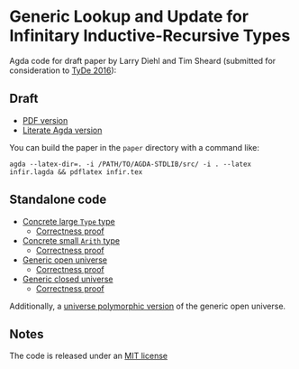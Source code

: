 Generic Lookup and Update for Infinitary Inductive-Recursive Types
==================================================================

Agda code for draft paper by Larry Diehl and Tim Sheard (submitted for consideration to [TyDe 2016](http://conf.researchr.org/track/icfp-2016/tyde-2016-papers)):

Draft
---------------

* [PDF version](http://www.larrytheliquid.com/drafts/infir.pdf)
* [Literate Agda version](paper/infir.lagda)

You can build the paper in the `paper` directory with a command like:

`agda --latex-dir=. -i /PATH/TO/AGDA-STDLIB/src/ -i . --latex infir.lagda && pdflatex infir.tex`


Standalone code
---------------

* [Concrete large `Type` type](src/Infir/ConcreteLarge.agda)
  * [Correctness proof](src/Infir/ConcreteLarge.agda#L82-L115)
* [Concrete small `Arith` type](src/Infir/ConcreteSmall.agda)
  * [Correctness proof](src/Infir/ConcreteSmall.agda#L122-L155)
* [Generic open universe](src/Infir/GenericOpen.agda)
  * [Correctness proof](src/Infir/GenericOpen.agda#L160-L222)
* [Generic closed universe](src/Infir/GenericClosed.agda)
  * [Correctness proof](src/Infir/GenericOpen.agda#L196-L270)

Additionally, a [universe polymorphic version](src/Infir/GenericOpenHier.agda) of the generic open universe.

Notes
-----

The code is released under an [MIT license](src/LICENSE)
